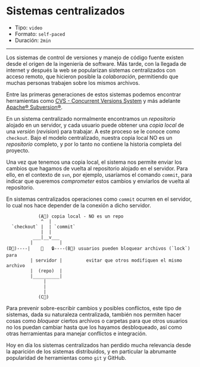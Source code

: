 # Sistemas centralizados

* Tipo: `video`
* Formato: `self-paced`
* Duración: `2min`

***

Los sistemas de control de versiones y manejo de código fuente existen desde el
origen de la ingeniería de software. Más tarde, con la llegada de internet y
después la web se popularizan sistemas centralizados con acceso remoto, que
hicieron posible la _colaboración_, permitiendo que muchas personas trabajen
sobre los mismos archivos.

Entre las primeras generaciones de estos sistemas podemos encontrar herramientas
como [CVS - Concurrent Versions System](https://www.nongnu.org/cvs/) y más
adelante [Apache® Subversion®](https://subversion.apache.org/).

En un sistema centralizado normalmente encontramos un _repositorio_ alojado en
un servidor, y cada usuario puede obtener una _copia local_ de una _versión_
(_revision_) para trabajar. A este proceso se le conoce como `checkout`. Bajo
el modelo centralizado, nuestra copia local NO es un _repositorio_ completo, y
por lo tanto no contiene la historia completa del proyecto.

Una vez que tenemos una copia local, el sistema nos permite enviar los cambios
que hagamos de vuelta al repositorio alojado en el servidor. Para ello, en el
contexto de `svn`, por ejemplo, usaríamos el comando `commit`, para indicar que
queremos _comprometer_ estos cambios y enviarlos de vuelta al repositorio.

En sistemas centralizados operaciones como `commit` ocurren en el servidor, lo
cual nos hace depender de la conexión a dicho servidor.

```
            (A📁) copia local - NO es un repo
             ^  |
  `checkout` |  | `commit`
             |  |
          ___|__v___
         |          |
(D📁)----|    🏢   🔒----(B📁) usuarios pueden bloquear archivos (`lock`) para
         | servidor |         evitar que otros modifiquen el mismo archivo
         |  (repo)  |
         |__________|
              |
              |
              |
            (C📁)
```

Para prevenir sobre-escribir cambios y posibles conflictos, este tipo de
sistemas, dada su naturaleza centralizada, también nos permiten hacer cosas como
_bloquear_ ciertos archivos o carpetas para que otros usuarios no los puedan
cambiar hasta que los hayamos desbloqueado, así como otras herramientas para
manejar conflictos e integración.

Hoy en día los sistemas centralizados han perdido mucha relevancia desde la
aparición de los sistemas distribuidos, y en particular la abrumante popularidad
de herramientas como `git` y GitHub.
